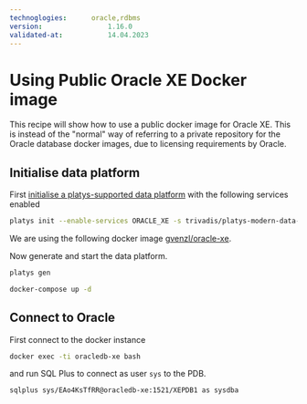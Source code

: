 ```yaml
---
technoglogies:      oracle,rdbms
version:				1.16.0
validated-at:			14.04.2023
---
```


# Using Public Oracle XE Docker image

This recipe will show how to use a public docker image for Oracle XE. This is instead of the "normal" way of referring to a private repository for the Oracle database docker images, due to licensing requirements by Oracle. 

## Initialise data platform

First [initialise a platys-supported data platform](../documentation/getting-started.md) with the following services enabled

```bash
platys init --enable-services ORACLE_XE -s trivadis/platys-modern-data-platform -w 1.16.0
```

We are using the following docker image [gvenzl/oracle-xe](https://hub.docker.com/r/gvenzl/oracle-xe).

Now generate and start the data platform. 

```bash
platys gen

docker-compose up -d
```

## Connect to Oracle

First connect to the docker instance

```bash
docker exec -ti oracledb-xe bash
```

and run SQL Plus to connect as user `sys` to the PDB.

```bash
sqlplus sys/EAo4KsTfRR@oracledb-xe:1521/XEPDB1 as sysdba
```

